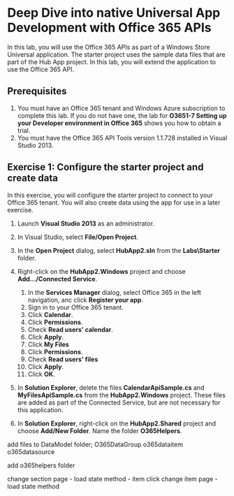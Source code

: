 # Deep Dive into native Universal App Development with Office 365 APIs
In this lab, you will use the Office 365 APIs as part of a Windows Store Universal application. The starter project uses the sample data files that are part of the Hub App project. In this lab, you will extend the application to use the Office 365 API.

## Prerequisites
1. You must have an Office 365 tenant and Windows Azure subscription to complete this lab. If you do not have one, the lab for **O3651-7 Setting up your Developer environment in Office 365** shows you how to obtain a trial.
2. You must have the Office 365 API Tools version 1.1.728 installed in Visual Studio 2013.

## Exercise 1: Configure the starter project and create data
In this exercise, you will configure the starter project to connect to your Office 365 tenant. You will also create data using the app for use in a later exercise.

1. Launch **Visual Studio 2013** as an administrator.
2. In Visual Studio, select **File/Open Project**.
3. In the **Open Project** dialog, select **HubApp2.sln** from the **Labs\Starter** folder.
4. Right-click on the **HubApp2.Windows** project and choose **Add.../Connected Service**.
	1. In the **Services Manager** dialog, select Office 365 in the left navigation, anc click **Register your app**.
	2. Sign in to your Office 365 tenant.
    3. Click **Calendar**.
    4. Click **Permissions**.
    5. Check **Read users' calendar**.
    6. Click **Apply**.<br/>
	7. Click **My Files**
	8. Click **Permissions**.
	9. Check **Read users' files**
	10. Click **Apply**.
    11. Click **OK**.<br/>

5. In **Solution Explorer**, delete the files **CalendarApiSample.cs** and **MyFilesApiSample.cs** from the **HubApp2.Windows** project. These files are added as part of the Connected Service, but are not necessary for this application.
6. In **Solution Explorer**, right-click on the **HubApp2.Shared** project and choose **Add/New Folder**. Name the folder **O365Helpers**.

add files to DataModel folder;
 O365DataGroup
 o365dataitem
 o365datasource

add o365helpers folder
  
change section page - load state method
					- item click
change item page - load state method